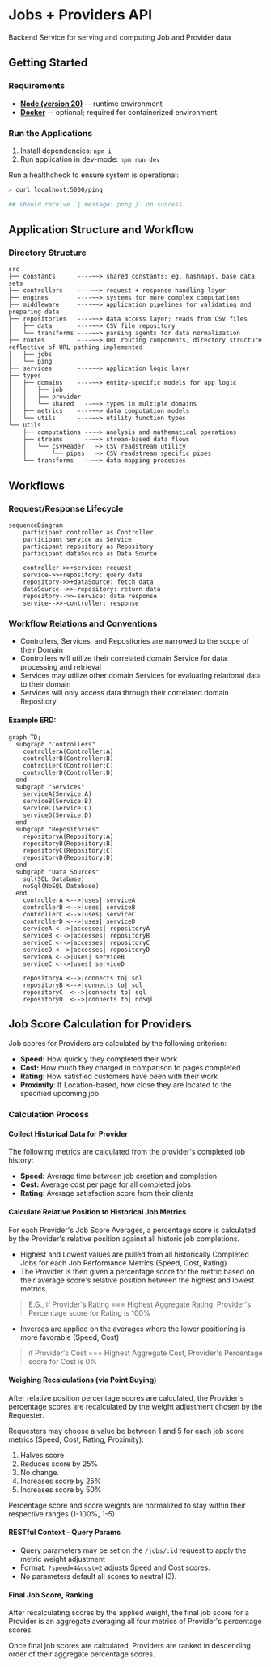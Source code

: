 # Jobs + Providers API
Backend Service for serving and computing Job and Provider data

## Getting Started
### Requirements
- [**Node (version 20)**](https://nodejs.org/en/download/package-manager) -- runtime environment
- [**Docker**](https://docs.docker.com/engine/install/) -- optional; required for containerized environment

### Run the Applications
1. Install dependencies: `npm i`
2. Run application in dev-mode: `npm run dev`

Run a healthcheck to ensure system is operational:
```sh
> curl localhost:5000/ping

## should receive `{ message: pong }` on success
```

## Application Structure and Workflow
### Directory Structure 
[tree -d -I 'node_modules|dist']: # 
```
src
├── constants      ----~~> shared constants; eg, hashmaps, base data sets
├── controllers    ----~~> request + response handling layer
├── engines        ----~~> systems for more complex computations
├── middleware     ----~~> application pipelines for validating and preparing data 
├── repositories   ----~~> data access layer; reads from CSV files
│   ├── data       ----~~> CSV file repository
│   └── transforms ----~~> parsing agents for data normalization
├── routes         ----~~> URL routing components, directory structure reflective of URL pathing implemented
│   ├── jobs
│   └── ping
├── services       ----~~> application logic layer
├── types          
│   ├── domains    ----~~> entity-specific models for app logic
│   │   ├── job
│   │   ├── provider
│   │   └── shared   --~~> types in multiple domains
│   ├── metrics    ----~~> data computation models
│   └── utils      ----~~> utility function types 
└── utils
    ├── computations --~~> analysis and mathematical operations
    ├── streams      --~~> stream-based data flows
    │   └── csvReader   ~> CSV readstream utility
    │       └── pipes   ~> CSV readstream specific pipes
    └── transforms   --~~> data mapping processes
```

## Workflows
### Request/Response Lifecycle 
```mermaid
sequenceDiagram
    participant controller as Controller
    participant service as Service
    participant repository as Repository
    participant dataSource as Data Source
    
    controller->>+service: request
    service->>+repository: query data
    repository->>+dataSource: fetch data
    dataSource-->>-repository: return data
    repository-->>-service: data response
    service-->>-controller: response
```

### Workflow Relations and Conventions
- Controllers, Services, and Repositories are narrowed to the scope of their Domain
- Controllers will utilize their correlated domain Service for data processing and retrieval
- Services may utilize other domain Services for evaluating relational data to their domain
- Services will only access data through their correlated domain Repository

#### Example ERD:
```mermaid
graph TD;
  subgraph "Controllers"
    controllerA(Controller:A)
    controllerB(Controller:B)
    controllerC(Controller:C)
    controllerD(Controller:D)
  end
  subgraph "Services"
    serviceA(Service:A)
    serviceB(Service:B)
    serviceC(Service:C)
    serviceD(Service:D)
  end
  subgraph "Repositories"
    repositoryA(Repository:A)
    repositoryB(Repository:B)
    repositoryC(Repository:C)
    repositoryD(Repository:D)
  end
  subgraph "Data Sources"
    sql(SQL Database)
    noSql(NoSQL Database)
  end
    controllerA <-->|uses| serviceA
    controllerB <-->|uses| serviceB
    controllerC <-->|uses| serviceC
    controllerD <-->|uses| serviceD
    serviceA <-->|accesses| repositoryA
    serviceB <-->|accesses| repositoryB
    serviceC <-->|accesses| repositoryC
    serviceD <-->|accesses| repositoryD
    serviceA <-->|uses| serviceB
    serviceC <-->|uses| serviceD

    repositoryA <-->|connects to| sql
    repositoryB <-->|connects to| sql
    repositoryC  <-->|connects to| sql
    repositoryD  <-->|connects to| noSql
```

## Job Score Calculation for Providers
Job scores for Providers are calculated by the following criterion:
- **Speed:** How quickly they completed their work
- **Cost:**  How much they charged in comparison to pages completed
- **Rating**: How satisfied customers have been with their work
- **Proximity**: If Location-based, how close they are located to the specified upcoming job

### Calculation Process
#### Collect Historical Data for Provider
The following metrics are calculated from the provider's completed job history:
- **Speed:** Average time between job creation and completion
- **Cost:**  Average cost per page for all completed jobs
- **Rating**: Average satisfaction score from their clients

#### Calculate Relative Position to Historical Job Metrics
For each Provider's Job Score Averages, a percentage score is calculated by the Provider's relative position against all historic job completions. 

- Highest and Lowest values are pulled from all historically Completed Jobs for each Job Performance Metrics (Speed, Cost, Rating)
- The Provider is then given a percentage score for the metric based on their average score's relative position between the highest and lowest metrics. 
>E.G., if Provider's Rating === Highest Aggregate Rating, Provider's Percentage score for Rating is 100%
- Inverses are applied on the averages where the lower positioning is more favorable (Speed, Cost)
> if Provider's Cost === Highest Aggregate Cost, Provider's Percentage score for Cost is 0%

#### Weighing Recalculations (via Point Buying) 
After relative position percentage scores are calculated, 
the Provider's percentage scores are recalculated by the weight adjustment chosen by the Requester. 

Requesters may choose a value be between 1 and 5 for each job score metrics (Speed, Cost, Rating, Proximity):

1. Halves score
2. Reduces score by 25%
3. No change.
4. Increases score by 25%
5. Increases score by 50%

Percentage score and score weights are normalized to stay within their respective ranges (1-100%, 1-5)

#### RESTful Context - Query Params
- Query parameters may be set on the `/jobs/:id` request to apply the metric weight adjustment
- Format: `?speed=4&cost=2` adjusts Speed and Cost scores.
- No parameters default all scores to neutral (3).

#### Final Job Score, Ranking
After recalculating scores by the applied weight, the final job score for a Provider is an aggregate averaging all four metrics of Provider's percentage scores.

Once final job scores are calculated, Providers are ranked in descending order of their aggregate percentage scores.



